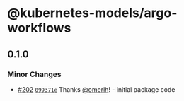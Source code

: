 # @kubernetes-models/argo-workflows

## 0.1.0

### Minor Changes

- [#202](https://github.com/tommy351/kubernetes-models-ts/pull/202) [`099371e`](https://github.com/tommy351/kubernetes-models-ts/commit/099371ea29eaf6e9a5379975bcf74145ebd07321) Thanks [@omerlh](https://github.com/omerlh)! - initial package code

